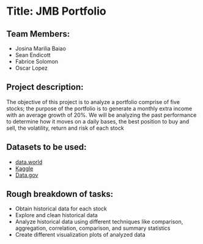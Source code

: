 # Title: JMB Portfolio

## Team Members: 
* Josina Marilia Baiao
* Sean Endicott
* Fabrice Solomon
* Oscar Lopez

## Project description: 
The objective of this project is to analyze a portfolio comprise of five stocks; the purpose of the portfolio is to generate a monthly extra income with an average growth of 20%.
We will be analyzing the past performance to determine how it moves on a daily bases, the best position to buy and sell, the volatility, return and risk of each stock

## Datasets to be used:
* [data.world](https://data.world/)
* [Kaggle](https://www.kaggle.com/)
* [Data.gov](https://www.data.gov)


## Rough breakdown of tasks:
* Obtain historical data for each stock 
* Explore and clean historical data
* Analyze historical data using different techniques like comparison, aggregation, correlation, comparison, and summary statistics
* Create different visualization plots of analyzed data









